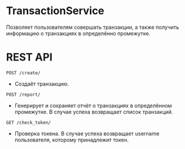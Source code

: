 # TransactionService

Позволяет пользователям совершать транзакции, а также получить информацию о транзакциях в определённо промежутке.

# REST API

`POST /create/`

- Создаёт транзакцию.

`POST /report/`

- Генерирует и сохраняет отчёт о транзакциях в определённом промежутке. В случае успеха возвращает список транзакций.

`GET /check_token/`

- Проверка токена. В случае успеха возвращает username пользователя, которому принадлежит токен.
